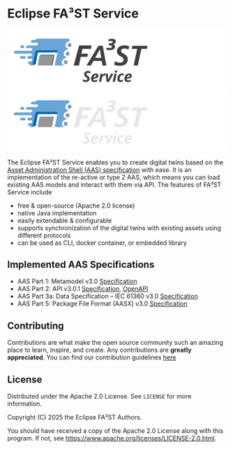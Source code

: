 # Eclipse FA³ST Service

![FA³ST Service Logo Light](./docs/images/fa3st-service-positive.svg/#gh-light-mode-only "FA³ST Logo")
![FA³ST Service Logo Dark](./docs/images/fa3st-service-negative.svg/#gh-dark-mode-only "FA³ST Logo")

The Eclipse FA³ST Service enables you to create digital twins based on the [Asset Administration Shell (AAS) specification](https://industrialdigitaltwin.org/en/content-hub/aasspecifications) with ease.
It is an implementation of the re-active or type 2 AAS, which means you can load existing AAS models and interact with them via API.
The features of FA³ST Service include

- free & open-source (Apache 2.0 license)
- native Java implementation
- easily extendable & configurable
- supports synchronization of the digital twins with existing assets using different protocols
- can be used as CLI, docker container, or embedded library


## Implemented AAS Specifications

- AAS Part 1: Metamodel v3.0 [Specification](https://industrialdigitaltwin.org/wp-content/uploads/2023/06/IDTA-01001-3-0_SpecificationAssetAdministrationShell_Part1_Metamodel.pdf)
- AAS Part 2: API v3.0.1 [Specification](https://industrialdigitaltwin.org/wp-content/uploads/2023/06/IDTA-01002-3-0_SpecificationAssetAdministrationShell_Part2_API_.pdf), [OpenAPI](https://app.swaggerhub.com/apis/Plattform_i40/Entire-API-Collection/V3.0.1)
- AAS Part 3a: Data Specification – IEC 61360 v3.0 [Specification](https://industrialdigitaltwin.org/en/wp-content/uploads/sites/2/2024/07/IDTA-01003-a-3-0-2_SpecificationAssetAdministrationShell_Part3a_DataSpecification_IEC613601.pdf)
- AAS Part 5: Package File Format (AASX) v3.0 [Specification](https://industrialdigitaltwin.org/en/wp-content/uploads/sites/2/2024/06/IDTA-01005-3-0-1_SpecificationAssetAdministrationShell_Part5_AASXPackageFileFormat.pdf)


## Contributing

Contributions are what make the open source community such an amazing place to learn, inspire, and create. Any contributions are **greatly appreciated**.
You can find our contribution guidelines [here](CONTRIBUTING.md)

## License

Distributed under the Apache 2.0 License. See `LICENSE` for more information.

Copyright (C) 2025 the Eclipse FA³ST Authors.

You should have received a copy of the Apache 2.0 License along with this program. If not, see https://www.apache.org/licenses/LICENSE-2.0.html.
